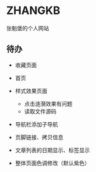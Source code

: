 # ZHANGKB

张魁堡的个人网站

## 待办

- 收藏页面

- 首页

- 样式效果页面

  - 点击涟漪效果有问题
  - 读取文件源码

- 导航栏添加子导航

- 页脚链接、拷贝信息

- 文章列表的日期显示、标签显示

- 整体页面色调修改（默认紫色）
